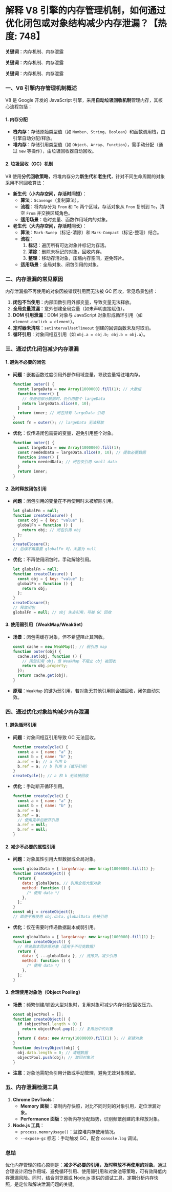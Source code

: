 # 解释 V8 引擎的内存管理机制，如何通过优化闭包或对象结构减少内存泄漏？【热度: 748】

**关键词**：内存机制、内存泄露

**关键词**：内存机制、内存泄露

**关键词**：内存机制、内存泄露

### 一、V8 引擎内存管理机制概述

V8 是 Google 开发的 JavaScript 引擎，采用**自动垃圾回收机制**管理内存，其核心流程包括：

#### 1. **内存分配**

- **栈内存**：存储原始类型值（如 `Number`、`String`、`Boolean`）和函数调用栈，由引擎自动分配/释放。
- **堆内存**：存储引用类型值（如 `Object`、`Array`、`Function`），需手动分配（通过 `new` 等操作），由垃圾回收器自动回收。

#### 2. **垃圾回收（GC）机制**

V8 使用**分代回收策略**，将堆内存分为**新生代**和**老生代**，针对不同生命周期的对象采用不同回收算法：

- **新生代（小内存空间，存活时间短）**：
  - **算法**：`Scavenge`（复制算法）。
  - **流程**：将内存分为 `From` 和 `To` 两个区域，存活对象从 `From` 复制到 `To`，清空 `From` 并交换区域角色。
  - **适用场景**：临时变量、函数作用域内的对象。
- **老生代（大内存空间，存活时间长）**：
  - **算法**：`Mark-Sweep`（标记-清除）和 `Mark-Compact`（标记-整理）结合。
  - **流程**：
    1. **标记**：遍历所有可达对象并标记为存活。
    2. **清除**：删除未标记的对象，回收内存。
    3. **整理**：移动存活对象，压缩内存空间，避免碎片。
  - **适用场景**：全局对象、闭包引用的对象。

### 二、内存泄漏的常见原因

内存泄漏指不再使用的对象因被错误引用而无法被 GC 回收，常见场景包括：

1. **闭包不当使用**：内部函数引用外部变量，导致变量无法释放。
2. **全局变量泄漏**：意外创建全局变量（如未声明直接赋值）。
3. **DOM 引用泄漏**：DOM 对象与 JavaScript 对象形成循环引用（如 `element.onclick = element`）。
4. **定时器未清除**：`setInterval`/`setTimeout` 创建的回调函数未及时取消。
5. **循环引用**：对象间相互引用（如 `obj.a = obj.b; obj.b = obj.a`）。

### 三、通过优化闭包减少内存泄漏

#### 1. **避免不必要的闭包**

- **问题**：嵌套函数过度引用外部作用域变量，导致变量常驻堆内存。
  ```javascript
  function outer() {
    const largeData = new Array(1000000).fill(1); // 大数组
    function inner() {
      // 仅使用部分数据时，仍引用整个 largeData
      return largeData.slice(0, 10);
    }
    return inner; // 闭包持有 largeData 引用
  }
  const fn = outer(); // largeData 无法释放
  ```
- **优化**：仅传递闭包需要的变量，避免引用整个对象。
  ```javascript
  function outer() {
    const largeData = new Array(1000000).fill(1);
    const neededData = largeData.slice(0, 10); // 提取必要数据
    function inner() {
      return neededData; // 闭包仅引用 small data
    }
    return inner;
  }
  ```

#### 2. **及时释放闭包引用**

- **问题**：闭包引用的变量在不再使用时未被解除引用。
  ```javascript
  let globalFn = null;
  function createClosure() {
    const obj = { key: "value" };
    globalFn = function () {
      return obj; // 闭包引用 obj
    };
  }
  createClosure();
  // 后续不再需要 globalFn 时，未置为 null
  ```
- **优化**：不再使用闭包时，手动解除引用。
  ```javascript
  let globalFn = null;
  function createClosure() {
    const obj = { key: "value" };
    globalFn = function () {
      return obj;
    };
  }
  createClosure();
  // 释放闭包
  globalFn = null; // obj 失去引用，可被 GC 回收
  ```

#### 3. **使用弱引用（WeakMap/WeakSet）**

- **场景**：闭包需缓存对象，但不希望阻止其回收。
  ```javascript
  const cache = new WeakMap(); // 弱引用 map
  function outer(obj) {
    cache.set(obj, function () {
      // 闭包引用 obj，但 WeakMap 不阻止 obj 被回收
      return obj.property;
    });
    return cache.get(obj);
  }
  ```
- **原理**：`WeakMap` 的键为弱引用，若对象无其他引用则会被回收，闭包自动失效。

### 四、通过优化对象结构减少内存泄漏

#### 1. **避免循环引用**

- **问题**：对象间相互引用导致 GC 无法回收。
  ```javascript
  function createCycle() {
    const a = { name: "a" };
    const b = { name: "b" };
    a.ref = b; // a 引用 b
    b.ref = a; // b 引用 a（循环引用）
  }
  createCycle(); // a 和 b 无法被回收
  ```
- **优化**：手动断开循环引用。
  ```javascript
  function createCycle() {
    const a = { name: "a" };
    const b = { name: "b" };
    a.ref = b;
    b.ref = a;
    // 使用完毕后断开引用
    a.ref = null;
    b.ref = null;
  }
  ```

#### 2. **减少不必要的属性引用**

- **问题**：对象属性引用大型数据或全局对象。
  ```javascript
  const globalData = { largeArray: new Array(1000000).fill(1) };
  function createObject() {
    return {
      data: globalData, // 引用全局大型对象
      method: function () {
        /* 使用 data */
      },
    };
  }
  const obj = createObject();
  // 即使不再使用 obj.data，globalData 仍被引用
  ```
- **优化**：仅在需要时传递数据副本或弱引用。
  ```javascript
  const globalData = { largeArray: new Array(1000000).fill(1) };
  function createObject() {
    // 传递副本而非原对象（适用于不可变数据）
    return {
      data: { ...globalData }, // 浅拷贝，减少引用
      method: function () {
        /* 使用 data */
      },
    };
  }
  ```

#### 3. **合理使用对象池（Object Pooling）**

- **场景**：频繁创建/销毁大型对象时，复用对象可减少内存分配/回收压力。
  ```javascript
  const objectPool = [];
  function createObject() {
    if (objectPool.length > 0) {
      return objectPool.pop(); // 复用池中的对象
    }
    return { data: new Array(1000000).fill(1) }; // 新建对象
  }
  function destroyObject(obj) {
    obj.data.length = 0; // 清理数据
    objectPool.push(obj); // 放回对象池
  }
  ```
- **注意**：对象池需配合引用计数或手动管理，避免无效对象残留。

### 五、内存泄漏检测工具

1. **Chrome DevTools**：
   - **Memory 面板**：录制内存快照，对比不同时刻的对象引用，定位泄漏对象。
   - **Performance 面板**：分析内存分配趋势，识别频繁创建的未释放对象。
2. **Node.js 工具**：
   - `process.memoryUsage()`：监控堆内存使用情况。
   - `--expose-gc` 标志：手动触发 GC，配合 `console.log` 调试。

### 总结

优化内存管理的核心原则是：**减少不必要的引用，及时释放不再使用的对象**。通过合理设计闭包作用域、避免循环引用、使用弱引用和对象池等策略，可有效降低内存泄漏风险。同时，结合浏览器或 Node.js 提供的调试工具，定期分析内存快照，是定位和解决泄漏问题的关键。